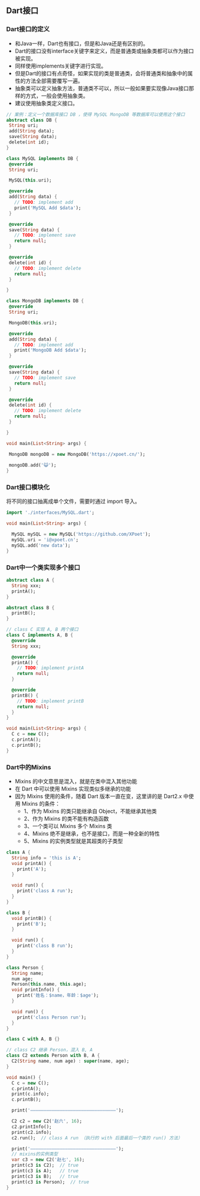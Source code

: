 ## Dart接口
### Dart接口的定义
 * 和Java一样，Dart也有接口，但是和Java还是有区别的。
 * Dart的接口没有interface关键字来定义，而是普通类或抽象类都可以作为接口被实现。
 * 同样使用implements关键字进行实现。
 * 但是Dart的接口有点奇怪，如果实现的类是普通类，会将普通类和抽象中的属性的方法全部需要覆写一遍。
 * 抽象类可以定义抽象方法，普通类不可以，所以一般如果要实现像Java接口那样的方式，一般会使用抽象类。
 * 建议使用抽象类定义接口。
 ```dart
// 案例：定义一个数据库接口 DB ，使得 MySQL MongoDB 等数据库可以使用这个接口
abstract class DB {
  String uri;
  add(String data);
  save(String data);
  delete(int id);
}

class MySQL implements DB {
  @override
  String uri;

  MySQL(this.uri);

  @override
  add(String data) {
    // TODO: implement add
    print('MySQL Add $data');
  }

  @override
  save(String data) {
    // TODO: implement save
    return null;
  }

  @override
  delete(int id) {
    // TODO: implement delete
    return null;
  }

}

class MongoDB implements DB {
  @override
  String uri;

  MongoDB(this.uri);

  @override
  add(String data) {
    // TODO: implement add
    print('MongoDB Add $data');
  }

  @override
  save(String data) {
    // TODO: implement save
    return null;
  }

  @override
  delete(int id) {
    // TODO: implement delete
    return null;
  }

}

void main(List<String> args) {

  MongoDB mongoDB = new MongoDB('https://xpoet.cn/');
  
  mongoDB.add('😺');
}
 ```

### Dart接口模块化
将不同的接口抽离成单个文件，需要时通过 import 导入。
```dart
import './interfaces/MySQL.dart';

void main(List<String> args) {

  MySQL mySQL = new MySQL('https://github.com/XPoet');
  mySQL.uri = 'i@xpoet.cn';
  mySQL.add('new data');
}
```

### Dart中一个类实现多个接口
```dart
abstract class A {
  String xxx;
  printA();
}

abstract class B {
  printB();
}

// class C 实现 A, B 两个接口
class C implements A, B {
  @override
  String xxx;

  @override
  printA() {
    // TODO: implement printA
    return null;
  }

  @override
  printB() {
    // TODO: implement printB
    return null;
  }
}

void main(List<String> args) {
  C c = new C();
  c.printA();
  c.printB();
}
```

### Dart中的Mixins
 * Mixins 的中文意思是混入，就是在类中混入其他功能
 * 在 Dart 中可以使用 Mixins 实现类似多继承的功能  
 * 因为 Mixins 使用的条件，随着 Dart 版本一直在变，这里讲的是 Dart2.x 中使用 Mixins 的条件：
   * 1、作为 Mixins 的类只能继承自 Object，不能继承其他类
   * 2、作为 Mixins 的类不能有构造函数
   * 3、一个类可以 Mixins 多个 Mixins 类
   * 4、Mixins 绝不是继承，也不是接口，而是一种全新的特性
   * 5、Mixins 的实例类型就是其超类的子类型

```dart
class A {
  String info = 'this is A';
  void printA() {
    print('A');
  }

  void run() {
    print('class A run');
  }
}

class B {
  void printB() {
    print('B');
  }

  void run() {
    print('class B run');
  }
}

class Person {
  String name;
  num age;
  Person(this.name, this.age);
  void printInfo() {
    print('姓名：$name，年龄：$age');
  }

  void run() {
    print('class Person run');
  }
}

class C with A, B {}

// class C2 继承 Person，混入 B, A
class C2 extends Person with B, A {
  C2(String name, num age) : super(name, age);
}

void main() {
  C c = new C();
  c.printA();
  print(c.info);
  c.printB();

  print('————————————————————————————————');

  C2 c2 = new C2('赵六', 16);
  c2.printInfo();
  print(c2.info);
  c2.run();  // class A run （执行的 with 后面最后一个类的 run() 方法）

  print('————————————————————————————————');
  // mixins的实例类型
  var c3 = new C2('赵七', 16);
  print(c3 is C2);  // true
  print(c3 is A);   // true
  print(c3 is B);   // true
  print(c3 is Person);  // true
}
```